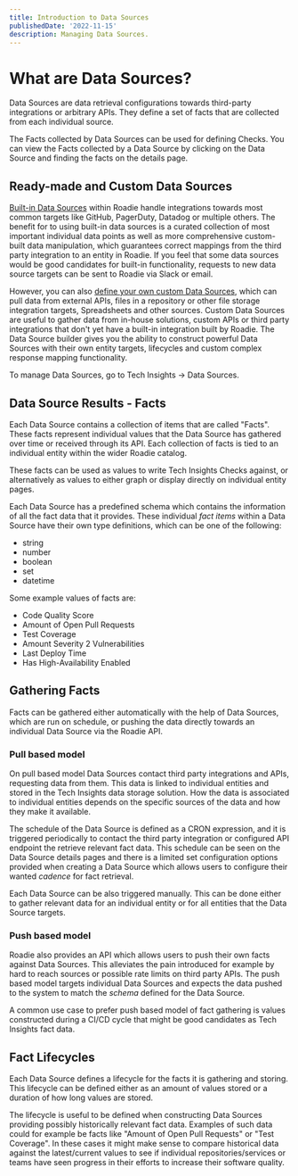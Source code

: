 ```yaml
---
title: Introduction to Data Sources
publishedDate: '2022-11-15'
description: Managing Data Sources.
---
```


# What are Data Sources?
Data Sources are data retrieval configurations towards third-party integrations or arbitrary APIs. They define a set of facts that are collected from each individual source. 

The Facts collected by Data Sources can be used for defining Checks. You can view the Facts collected by a Data Source by clicking on the Data Source and finding the facts on the details page.  

## Ready-made and Custom Data Sources

[Built-in Data Sources](/docs/tech-insights/builtin-data-sources/) within Roadie handle integrations towards most common targets like GitHub, PagerDuty, Datadog or multiple others. The benefit for to using built-in data sources is a curated collection of most important individual data points as well as more comprehensive custom-built data manipulation, which guarantees correct mappings from the third party integration to an entity in Roadie. If you feel that some data sources would be good candidates for built-in functionality, requests to new data source targets can be sent to Roadie via Slack or email.

However, you can also [define your own custom Data Sources](/docs/tech-insights/define-custom-data-sources/), which can pull data from external APIs, files in a repository or other file storage integration targets, Spreadsheets and other sources. Custom Data Sources are useful to gather data from in-house solutions, custom APIs or third party integrations that don't yet have a built-in integration built by Roadie. The Data Source builder gives you the ability to construct powerful Data Sources with their own entity targets, lifecycles and custom complex response mapping functionality. 

To manage Data Sources, go to Tech Insights → Data Sources.

## Data Source Results - Facts

Each Data Source contains a collection of items that are called "Facts". These facts represent individual values that the Data Source has gathered over time or received through its API. Each collection of facts is tied to an individual entity within the wider Roadie catalog. 

These facts can be used as values to write Tech Insights Checks against, or alternatively as values to either graph or display directly on individual entity pages.

Each Data Source has a predefined schema which contains the information of all the fact data that it provides. These individual *fact items* within a Data Source have their own type definitions, which can be one of the following:
* string
* number
* boolean
* set
* datetime

Some example values of facts are:
* Code Quality Score
* Amount of Open Pull Requests
* Test Coverage
* Amount Severity 2 Vulnerabilities
* Last Deploy Time
* Has High-Availability Enabled

## Gathering Facts

Facts can be gathered either automatically with the help of Data Sources, which are run on schedule, or pushing the data directly towards an individual Data Source via the Roadie API. 

### Pull based model

On pull based model Data Sources contact third party integrations and APIs, requesting data from them. This data is linked to individual entities and stored in the Tech Insights data storage solution. How the data is associated to individual entities depends on the specific sources of the data and how they make it available. 

The schedule of the Data Source is defined as a CRON expression, and it is triggered periodically to contact the third party integration or configured API endpoint the retrieve relevant fact data. This schedule can be seen on the Data Source details pages and there is a limited set configuration options provided when creating a Data Source which allows users to configure their wanted *cadence* for fact retrieval.

Each Data Source can be also triggered manually. This can be done either to gather relevant data for an individual entity or for all entities that the Data Source targets. 

### Push based model

Roadie also provides an API which allows users to push their own facts against Data Sources. This alleviates the pain introduced for example by hard to reach sources or possible rate limits on third party APIs. The push based model targets individual Data Sources and expects the data pushed to the system to match the *schema* defined for the Data Source.

A common use case to prefer push based model of fact gathering is values constructed during a CI/CD cycle that might be good candidates as Tech Insights fact data. 

## Fact Lifecycles

Each Data Source defines a lifecycle for the facts it is gathering and storing. This lifecycle can be defined either as an amount of values stored or a duration of how long values are stored. 

The lifecycle is useful to be defined when constructing Data Sources providing possibly historically relevant fact data. Examples of such data could for example be facts like "Amount of Open Pull Requests" or "Test Coverage". In these cases it might make sense to compare historical data against the latest/current values to see if individual repositories/services or teams have seen progress in their efforts to increase their software quality.


